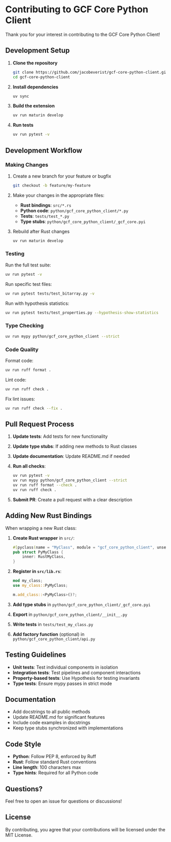 # Contributing to GCF Core Python Client

Thank you for your interest in contributing to the GCF Core Python Client!

## Development Setup

1. **Clone the repository**
   ```bash
   git clone https://github.com/jacobeverist/gcf-core-python-client.git
   cd gcf-core-python-client
   ```

2. **Install dependencies**
   ```bash
   uv sync
   ```

3. **Build the extension**
   ```bash
   uv run maturin develop
   ```

4. **Run tests**
   ```bash
   uv run pytest -v
   ```

## Development Workflow

### Making Changes

1. Create a new branch for your feature or bugfix
   ```bash
   git checkout -b feature/my-feature
   ```

2. Make your changes in the appropriate files:
   - **Rust bindings**: `src/*.rs`
   - **Python code**: `python/gcf_core_python_client/*.py`
   - **Tests**: `tests/test_*.py`
   - **Type stubs**: `python/gcf_core_python_client/_gcf_core.pyi`

3. Rebuild after Rust changes
   ```bash
   uv run maturin develop
   ```

### Testing

Run the full test suite:
```bash
uv run pytest -v
```

Run specific test files:
```bash
uv run pytest tests/test_bitarray.py -v
```

Run with hypothesis statistics:
```bash
uv run pytest tests/test_properties.py --hypothesis-show-statistics
```

### Type Checking

```bash
uv run mypy python/gcf_core_python_client --strict
```

### Code Quality

Format code:
```bash
uv run ruff format .
```

Lint code:
```bash
uv run ruff check .
```

Fix lint issues:
```bash
uv run ruff check --fix .
```

## Pull Request Process

1. **Update tests**: Add tests for new functionality
2. **Update type stubs**: If adding new methods to Rust classes
3. **Update documentation**: Update README.md if needed
4. **Run all checks**:
   ```bash
   uv run pytest -v
   uv run mypy python/gcf_core_python_client --strict
   uv run ruff format --check .
   uv run ruff check .
   ```

5. **Submit PR**: Create a pull request with a clear description

## Adding New Rust Bindings

When wrapping a new Rust class:

1. **Create Rust wrapper** in `src/`:
   ```rust
   #[pyclass(name = "MyClass", module = "gcf_core_python_client", unsendable)]
   pub struct PyMyClass {
       inner: RustMyClass,
   }
   ```

2. **Register in `src/lib.rs`**:
   ```rust
   mod my_class;
   use my_class::PyMyClass;

   m.add_class::<PyMyClass>()?;
   ```

3. **Add type stubs** in `python/gcf_core_python_client/_gcf_core.pyi`

4. **Export** in `python/gcf_core_python_client/__init__.py`

5. **Write tests** in `tests/test_my_class.py`

6. **Add factory function** (optional) in `python/gcf_core_python_client/api.py`

## Testing Guidelines

- **Unit tests**: Test individual components in isolation
- **Integration tests**: Test pipelines and component interactions
- **Property-based tests**: Use Hypothesis for testing invariants
- **Type tests**: Ensure mypy passes in strict mode

## Documentation

- Add docstrings to all public methods
- Update README.md for significant features
- Include code examples in docstrings
- Keep type stubs synchronized with implementations

## Code Style

- **Python**: Follow PEP 8, enforced by Ruff
- **Rust**: Follow standard Rust conventions
- **Line length**: 100 characters max
- **Type hints**: Required for all Python code

## Questions?

Feel free to open an issue for questions or discussions!

## License

By contributing, you agree that your contributions will be licensed under the MIT License.
